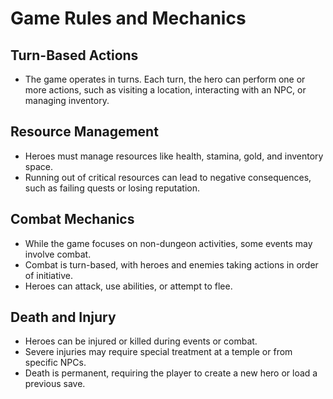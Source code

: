 # Game Rules and Mechanics

## Turn-Based Actions
- The game operates in turns. Each turn, the hero can perform one or more actions, such as visiting a location, interacting with an NPC, or managing inventory.

## Resource Management
- Heroes must manage resources like health, stamina, gold, and inventory space.
- Running out of critical resources can lead to negative consequences, such as failing quests or losing reputation.

## Combat Mechanics
- While the game focuses on non-dungeon activities, some events may involve combat.
- Combat is turn-based, with heroes and enemies taking actions in order of initiative.
- Heroes can attack, use abilities, or attempt to flee.

## Death and Injury
- Heroes can be injured or killed during events or combat.
- Severe injuries may require special treatment at a temple or from specific NPCs.
- Death is permanent, requiring the player to create a new hero or load a previous save.